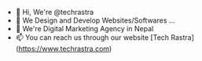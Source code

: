 - 👋 Hi, We're @techrastra
- 👀 We Design and Develop Websites/Softwares ...
- 🌱 We're Digital Marketing Agency in Nepal
- 📫 You can reach us through our website [Tech Rastra] (https://www.techrastra.com)

<!---
techrastra/techrastra is a ✨ special ✨ repository because its `README.md` (this file) appears on your GitHub profile.
You can click the Preview link to take a look at your changes.
--->

